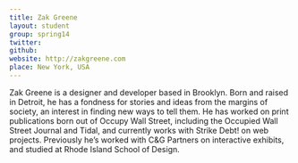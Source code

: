 ```yaml
---
title: Zak Greene
layout: student
group: spring14
twitter:
github:
website: http://zakgreene.com
place: New York, USA
---
```

Zak Greene is a designer and developer based in Brooklyn. Born and raised in Detroit, he has a fondness for stories and ideas from the margins of society, an interest in finding new ways to tell them. He has worked on print publications born out of Occupy Wall Street, including the Occupied Wall Street Journal and Tidal, and currently works with Strike Debt! on web projects. Previously he’s worked with C&G Partners on interactive exhibits, and studied at Rhode Island School of Design.
